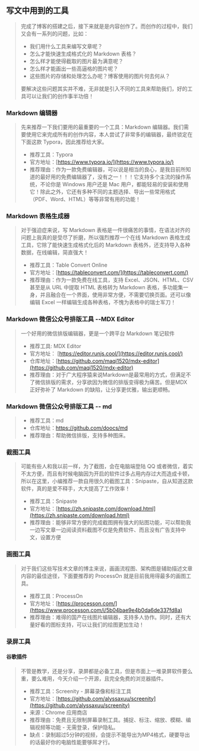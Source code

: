## 写文中用到的工具

> 完成了博客的搭建之后，接下来就是是内容创作了。而创作的过程中，我们又会有一系列的问题，比如：
>
> * 我们用什么工具来编写文章呢？
> * 怎么才能快速生成格式化的 Markdown 表格？
> * 怎么样才能使得截取的图片最为满意呢？
> * 怎么样才能画出一些高逼格的图片呢？
> * 这些图片的存储和处理怎么办呢？博客使用的图片何去何从？
>
> 要解决这些问题其实并不难，无非就是引入不同的工具来帮助我们，好的工具可以让我们的创作事半功倍！

### Markdown 编辑器

> 先来推荐一下我们要用的最重要的一个工具：Markdown 编辑器。我们需要使用它来完成所有的创作内容，本人尝试了非常多的编辑器，最终锁定在下面这款 Typora，因此推荐给大家。
>
> * 推荐工具：Typora
> * 官方地址：[https://www.typora.io/](https://www.typora.io/)
> * 推荐理由：作为一款免费编辑器，可以说是相当的良心，是我目前所知道的最好用的免费编辑器了，没有之一！！！它支持多个主流的操作系统，不论你是 Windows 用户还是 Mac 用户，都能轻易的安装和使用它！除此之外，它还有多种不同的主题选择、导出一些常用格式（PDF、Word、HTML）等等非常有用的功能！

### Markdown 表格生成器

> 对于强迫症来说，写 Markdown 表格是一件很痛苦的事情，在语法对齐的问题上我真的是受尽了折磨，所以强烈推荐一个在线 Markdown 表格生成工具，它除了能快速生成格式化后的 Markdown 表格外，还支持导入各种数据，在线编辑，简直强大！
>
> * 推荐工具：Table Convert Online
> * 官方地址：[https://tableconvert.com/](https://tableconvert.com/)
> * 推荐理由：作为一款免费在线工具，支持 Excel、JSON、HTML、CSV 甚至是从 URL 中提取 HTML 表格转为 Markdown 表格，多功能集一身，并且融合在一个界面，使用非常方便，不需要切换页面。还可以像编辑 Excel 一样编辑生成各种表格，不愧为表格中的瑞士军刀！

### Markdown 微信公众号排版工具 --MDX Editor

> 一个好用的微信排版编辑器，更是一个跨平台 Markdown 笔记软件
>
> * 推荐工具:  MDX Editor
> * 官方地址： [https://editor.runjs.cool/](https://editor.runjs.cool/)
> * 仓库地址：[https://github.com/maqi1520/mdx-editor](https://github.com/maqi1520/mdx-editor)
> * 推荐理由：对于广大程序猿来说Markdown是最常用的方式，但满足不了微信排版的需求，分享欲因为微信的排版变得极为痛苦。但是MDX 正好弥补了 Markdown 的缺陷，让分享更优雅，输出更顺畅。

### Markdown 微信公众号排版工具 -- md

> * 推荐工具：md
> * 仓库地址：https://github.com/doocs/md
> * 推荐理由：帮助微信排版，支持多种图床。

### 截图工具

> 可能有些人和我以前一样，为了截图，会在电脑端登陆 QQ 或者微信，着实不太方便，而且有时候电脑因为开启的软件过多占用内存过大而造成卡顿，所以在这里，小编推荐一款自用很久的截图工具：Snipaste，自从知道这款软件，真的是爱不释手，大大提高了工作效率！
>
> * 推荐工具：Snipaste
> * 官方地址：[https://zh.snipaste.com/download.html](https://zh.snipaste.com/download.html)
> * 推荐理由：能够非常方便的完成截图拥有强大的贴图功能，可以帮助我一边写文章一边阅读资料截图不仅是免费软件、而且没有广告支持中文，设置方便

### 画图工具

> 对于我们这些写技术文章的博主来说，画画流程图、架构图是辅助描述文章内容的最佳途径，下面要推荐的 ProcessOn 就是目前我用得最多的画图工具。
>
> * 推荐工具：ProcessOn
> * 官方地址：[https://processon.com/](https://www.processon.com/i/5b04bae9e4b0da6de337fd8a)
> * 推荐理由：难得的国产在线图片编辑器，支持多人协作。同时，还有大量好看的图标支持，可以让我们的绘图更加生动！

### 录屏工具

#### 谷歌插件

> 不管是教学，还是分享，录屏都是必备工具，但是市面上一堆录屏软件要么重，要么难用，今天介绍一个开源，且完全免费的浏览器插件。
>
> * 推荐工具：Screenity - 屏幕录像和标注工具
> * 官方地址：[https://github.com/alyssaxuu/screenity](https://github.com/alyssaxuu/screenity)
> * 来源：Chrome 应用商店
> * 推荐理由：免费且无限制屏幕录制工具。捕捉、标注、缩放、模糊、编辑视频等功能 - 无需登录，保护隐私。
> * 缺点：录制超过5分钟的视频，会提示不能导出为MP4格式，硬要导出的话最好你的电脑性能要够屌才行。
